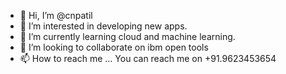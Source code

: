 - 👋 Hi, I’m @cnpatil
- 👀 I’m interested in developing new apps.
- 🌱 I’m currently learning cloud and machine learning.
- 💞️ I’m looking to collaborate on ibm open tools
- 📫 How to reach me ... You can reach me on +91.9623453654

<!---
cnpatil/cnpatil is a ✨ special ✨ repository because its `README.md` (this file) appears on your GitHub profile.
You can click the Preview link to take a look at your changes.
--->
